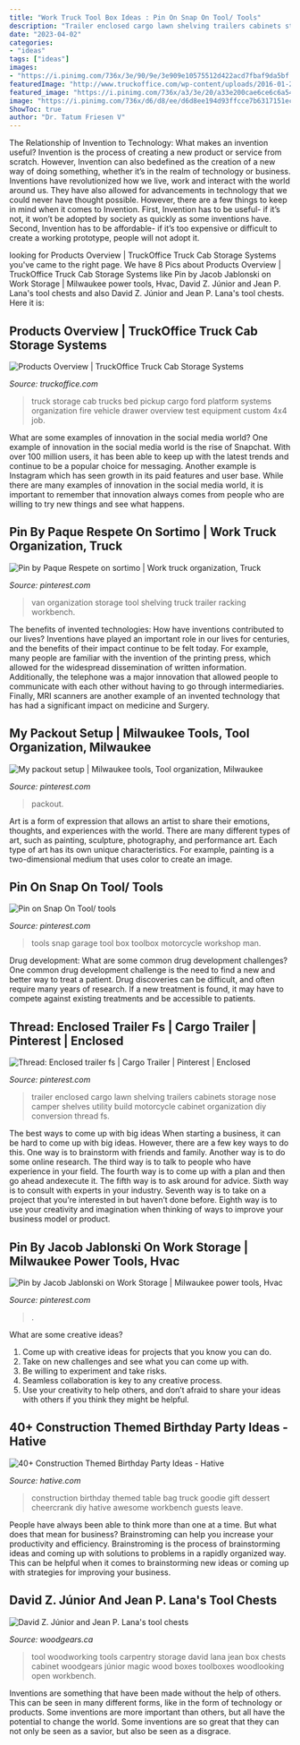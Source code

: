 ```yaml
---
title: "Work Truck Tool Box Ideas : Pin On Snap On Tool/ Tools"
description: "Trailer enclosed cargo lawn shelving trailers cabinets storage nose camper shelves utility build motorcycle cabinet organization diy conversion thread fs"
date: "2023-04-02"
categories:
- "ideas"
tags: ["ideas"]
images:
- "https://i.pinimg.com/736x/3e/90/9e/3e909e10575512d422acd7fbaf9da5bf.jpg"
featuredImage: "http://www.truckoffice.com/wp-content/uploads/2016-01-23-23.49.59-465x620.jpg"
featured_image: "https://i.pinimg.com/736x/a3/3e/20/a33e200cae6ce6c6a544ec87cba0f775--lawn-trailer-camper-trailer.jpg"
image: "https://i.pinimg.com/736x/d6/d8/ee/d6d8ee194d93ffcce7b6317151ec4f09.jpg"
ShowToc: true
author: "Dr. Tatum Friesen V"
---
```



The Relationship of Invention to Technology: What makes an invention useful?
Invention is the process of creating a new product or service from scratch. However, Invention can also bedefined as the creation of a new way of doing something, whether it’s in the realm of technology or business. Inventions have revolutionized how we live, work and interact with the world around us. They have also allowed for advancements in technology that we could never have thought possible. 
However, there are a few things to keep in mind when it comes to Invention. First, Invention has to be useful- if it’s not, it won’t be adopted by society as quickly as some inventions have. Second, Invention has to be affordable- if it’s too expensive or difficult to create a working prototype, people will not adopt it.

	

		
looking for Products Overview | TruckOffice Truck Cab Storage Systems you've came to the right page. We have 8 Pics about Products Overview | TruckOffice Truck Cab Storage Systems like Pin by Jacob Jablonski on Work Storage | Milwaukee power tools, Hvac, David Z. Júnior and Jean P. Lana&#039;s tool chests and also David Z. Júnior and Jean P. Lana&#039;s tool chests. Here it is:
		
    
## Products Overview | TruckOffice Truck Cab Storage Systems

<img loading=lazy src="http://www.truckoffice.com/wp-content/uploads/2016-01-23-23.49.59-465x620.jpg" onerror="this.onerror=null;this.src='https://tse1.mm.bing.net/th?id=OIP.Qpz5BJuwX2shGYxYQHXHpwAAAA&amp;pid=15.1';" alt="Products Overview | TruckOffice Truck Cab Storage Systems">

_Source: truckoffice.com_

>truck storage cab trucks bed pickup cargo ford platform systems organization fire vehicle drawer overview test equipment custom 4x4 job. 

	

What are some examples of innovation in the social media world?
One example of innovation in the social media world is the rise of Snapchat. With over 100 million users, it has been able to keep up with the latest trends and continue to be a popular choice for messaging. Another example is Instagram which has seen growth in its paid features and user base. While there are many examples of innovation in the social media world, it is important to remember that innovation always comes from people who are willing to try new things and see what happens.

    
## Pin By Paque Respete On Sortimo | Work Truck Organization, Truck

<img loading=lazy src="https://i.pinimg.com/736x/14/6f/3d/146f3d4c70a737b1679b9f0acb8dd11c.jpg" onerror="this.onerror=null;this.src='https://tse2.mm.bing.net/th?id=OIP.8q8Au66scxcK4BkWbw7RMQHaKE&amp;pid=15.1';" alt="Pin by Paque Respete on sortimo | Work truck organization, Truck">

_Source: pinterest.com_

>van organization storage tool shelving truck trailer racking workbench. 

	

The benefits of invented technologies: How have inventions contributed to our lives?
Inventions have played an important role in our lives for centuries, and the benefits of their impact continue to be felt today. For example, many people are familiar with the invention of the printing press, which allowed for the widespread dissemination of written information. Additionally, the telephone was a major innovation that allowed people to communicate with each other without having to go through intermediaries. Finally, MRI scanners are another example of an invented technology that has had a significant impact on medicine and Surgery.

    
## My Packout Setup | Milwaukee Tools, Tool Organization, Milwaukee

<img loading=lazy src="https://i.pinimg.com/736x/3e/90/9e/3e909e10575512d422acd7fbaf9da5bf.jpg" onerror="this.onerror=null;this.src='https://tse4.mm.bing.net/th?id=OIP.UyNwUNJvGeOV2vDE1-PRoQHaJ3&amp;pid=15.1';" alt="My packout setup | Milwaukee tools, Tool organization, Milwaukee">

_Source: pinterest.com_

>packout. 

	

Art is a form of expression that allows an artist to share their emotions, thoughts, and experiences with the world. There are many different types of art, such as painting, sculpture, photography, and performance art. Each type of art has its own unique characteristics. For example, painting is a two-dimensional medium that uses color to create an image.

    
## Pin On Snap On Tool/ Tools

<img loading=lazy src="https://i.pinimg.com/736x/46/24/98/462498e7ef957ea4b9fabd1fe605c20c--toolbox-welding.jpg" onerror="this.onerror=null;this.src='https://tse2.mm.bing.net/th?id=OIP.3bGHLoMRjhpPUKb2MIXiIgHaFj&amp;pid=15.1';" alt="Pin on Snap On Tool/ tools">

_Source: pinterest.com_

>tools snap garage tool box toolbox motorcycle workshop man. 

	

Drug development: What are some common drug development challenges?
One common drug development challenge is the need to find a new and better way to treat a patient. Drug discoveries can be difficult, and often require many years of research. If a new treatment is found, it may have to compete against existing treatments and be accessible to patients.

    
## Thread: Enclosed Trailer Fs | Cargo Trailer | Pinterest | Enclosed

<img loading=lazy src="https://i.pinimg.com/736x/a3/3e/20/a33e200cae6ce6c6a544ec87cba0f775--lawn-trailer-camper-trailer.jpg" onerror="this.onerror=null;this.src='https://tse3.mm.bing.net/th?id=OIP.TlYqKpFfL67IAoOEMwt2uQHaFh&amp;pid=15.1';" alt="Thread: Enclosed trailer fs | Cargo Trailer | Pinterest | Enclosed">

_Source: pinterest.com_

>trailer enclosed cargo lawn shelving trailers cabinets storage nose camper shelves utility build motorcycle cabinet organization diy conversion thread fs. 

	

The best ways to come up with big ideas
When starting a business, it can be hard to come up with big ideas. However, there are a few key ways to do this. One way is to brainstorm with friends and family. Another way is to do some online research. The third way is to talk to people who have experience in your field. The fourth way is to come up with a plan and then go ahead andexecute it. The fifth way is to ask around for advice. Sixth way is to consult with experts in your industry. Seventh way is to take on a project that you’re interested in but haven’t done before. Eighth way is to use your creativity and imagination when thinking of ways to improve your business model or product.

    
## Pin By Jacob Jablonski On Work Storage | Milwaukee Power Tools, Hvac

<img loading=lazy src="https://i.pinimg.com/736x/d6/d8/ee/d6d8ee194d93ffcce7b6317151ec4f09.jpg" onerror="this.onerror=null;this.src='https://tse3.mm.bing.net/th?id=OIP.VhGkl9ZMogEMFYZR6Wzw7wHaJ3&amp;pid=15.1';" alt="Pin by Jacob Jablonski on Work Storage | Milwaukee power tools, Hvac">

_Source: pinterest.com_

>. 

	

What are some creative ideas?
1. Come up with creative ideas for projects that you know you can do.
2. Take on new challenges and see what you can come up with. 
3. Be willing to experiment and take risks. 
4. Seamless collaboration is key to any creative process. 
5. Use your creativity to help others, and don’t afraid to share your ideas with others if you think they might be helpful.

    
## 40+ Construction Themed Birthday Party Ideas - Hative

<img loading=lazy src="https://hative.com/wp-content/uploads/2015/06/construction-birthday-party/34-construction-themed-birthday-party.jpg" onerror="this.onerror=null;this.src='https://tse1.mm.bing.net/th?id=OIP.ReTwfQs_dhHGtMCuliy65gHaE8&amp;pid=15.1';" alt="40+ Construction Themed Birthday Party Ideas - Hative">

_Source: hative.com_

>construction birthday themed table bag truck goodie gift dessert cheercrank diy hative awesome workbench guests leave. 

	

People have always been able to think more than one at a time. But what does that mean for business? Brainstroming can help you increase your productivity and efficiency. Brainstroming is the process of brainstorming ideas and coming up with solutions to problems in a rapidly organized way. This can be helpful when it comes to brainstorming new ideas or coming up with strategies for improving your business.

    
## David Z. Júnior And Jean P. Lana&#039;s Tool Chests

<img loading=lazy src="http://woodgears.ca/tool_holders/zimm04-b.jpg" onerror="this.onerror=null;this.src='https://tse4.mm.bing.net/th?id=OIP.-ybBFg3NbkJnDwDZb5Yb7AHaJ4&amp;pid=15.1';" alt="David Z. Júnior and Jean P. Lana&#039;s tool chests">

_Source: woodgears.ca_

>tool woodworking tools carpentry storage david lana jean box chests cabinet woodgears júnior magic wood boxes toolboxes woodlooking open workbench. 

	

Inventions are something that have been made without the help of others. This can be seen in many different forms, like in the form of technology or products. Some inventions are more important than others, but all have the potential to change the world. Some inventions are so great that they can not only be seen as a savior, but also be seen as a disgrace.

